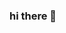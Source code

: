 ### hi there 👋

<!--
**bydeathlxncer/bydeathlxncer** is a ✨ _special_ ✨ repository because its `README.md` (this file) appears on your GitHub profile.

Here are some ideas to get you started:

- 🔭 i’m currently working on programação
- 🌱 i’m currently learning porque?
- 👯 i’m looking to collaborate on ixiii
- 🤔 i’m looking for help with sim
- 💬 ask me about nãokkkk
- 📫 how to reach me: papo de progresso
- 😄 pronouns: porque mano?
- ⚡ fun fact: crack do bom
-->
